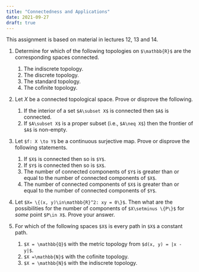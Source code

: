 ```yaml
---
title: "Connectedness and Applications"
date: 2021-09-27
draft: true
---
```


This assignment is based on material in lectures 12, 13 and 14.

1. Determine for which of the following topologies on `$\mathbb{R}$` are the corresponding spaces connected.
    1. The indiscrete topology.
    2. The discrete topology.
    3. The standard topology.
    4. The cofinite topology.

2. Let $X$ be a connected topological space. Prove or disprove the following.
    1. If the interior of a set `$A\subset X$` is connected then `$A$` is connected.
    2. If `$A\subset X$` is a proper subset (i.e., `$A\neq X$`) then the frontier of `$A$` is non-empty.

3. Let `$f: X \to Y$` be a continuous surjective map. Prove or disprove the following statements.
    1. If `$X$` is connected then so is `$Y$`.
    2. If `$Y$` is connected then so is `$X$`.
    3. The number of connected components of `$Y$` is greater than or equal to the number of connected components of `$X$`.
    4. The number of connected components of `$X$` is greater than or equal to the number of connected components of `$Y$`.

4. Let `$X= \{(x, y)\in\mathbb{R}^2: xy = 0\}$`. Then what are the possibilities for the number of components of `$X\setminus \{P\}$` for _some_ point `$P\in X$`. Prove your answer.

5. For which of the following spaces `$X$` is every path in `$X$` a constant path.
    1. `$X = \mathbb{Q}$` with the metric topology from `$d(x, y) = |x - y|$`.
    2. `$X =\mathbb{N}$` with the cofinite topology.
    3. `$X = \mathbb{N}$` with the indiscrete topology.
